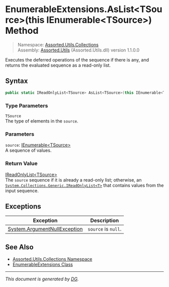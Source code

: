 ﻿# EnumerableExtensions.AsList\<TSource>(this IEnumerable\<TSource>) Method

> Namespace: [Assorted.Utils.Collections](index.md#assortedutilscollections-namespace)\
> Assembly: [Assorted.Utils](index.md) (Assorted.Utils.dll) version 1.1.0.0

Executes the deferred operations of the sequence if there is any, and returns the evaluated sequence as a read-only list.

## Syntax

```csharp
public static IReadOnlyList<TSource> AsList<TSource>(this IEnumerable<TSource> source)
```

### Type Parameters

`TSource`\
The type of elements in the `source`.

### Parameters

`source`: [IEnumerable\<TSource>](https://docs.microsoft.com/en-us/dotnet/api/system.collections.generic.ienumerable-1)\
A sequence of values.

### Return Value

[IReadOnlyList\<TSource>](https://docs.microsoft.com/en-us/dotnet/api/system.collections.generic.ireadonlylist-1)\
The `source` sequence if it is already a read-only list; otherwise, an [`System.Collections.Generic.IReadOnlyList<T>`](https://docs.microsoft.com/en-us/dotnet/api/system.collections.generic.ireadonlylist-1) that contains values from the input sequence.

## Exceptions

Exception | Description
--- | ---
[System.ArgumentNullException](https://docs.microsoft.com/en-us/dotnet/api/system.argumentnullexception) | `source` is `null`.

## See Also

- [Assorted.Utils.Collections Namespace](index.md#assortedutilscollections-namespace)
- [EnumerableExtensions Class](Assorted.Utils.Collections.EnumerableExtensions.md)

---

_This document is generated by [DG](https://github.com/Khojasteh/dg)._
